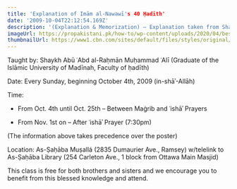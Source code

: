```yaml
---
title: 'Explanation of Imām al-Nawawī's 40 Ḥadīth'
date: '2009-10-04T22:12:54.169Z'
description: '(Explanation & Memorization) – Explanation taken from Shaykh b. ʿUthaymīn and Shaykh Ibn Rajab al-Ḥanbalī (raḥīmahumullah)'
imageUrl: https://propakistani.pk/how-to/wp-content/uploads/2020/04/best-quran-reading-mobile-apps-1536x1155.jpg
thumbnailUrl: https://www1.cbn.com/sites/default/files/styles/original/public/media/standard/images/quran_si.jpg
---
```


Taught by:
Shaykh Abū ʿAbd al-Raḥmān Muḥammad ʿAlī
(Graduate of the Islāmic University of Madīnah, Faculty of ḥadīth)

Date:
Every Sunday, beginning October 4th, 2009 (in-shāʾ-Allāh)

Time:

- From Oct. 4th until Oct. 25th – Between Maġrib and ʿishāʾ Prayers

- From Nov. 1st on – After ʿishāʾ Prayer (7:30pm)

(The information above takes precedence over the poster)

Location:
As-Ṣaḥāba Muṣallá (2835 Dumaurier Ave., Ramsey) w/telelink to As-Ṣaḥāba Library (254 Carleton Ave., 1 block from Ottawa Main Masjid)

This class is free for both brothers and sisters and we encourage you to benefit from this blessed knowledge and attend.
